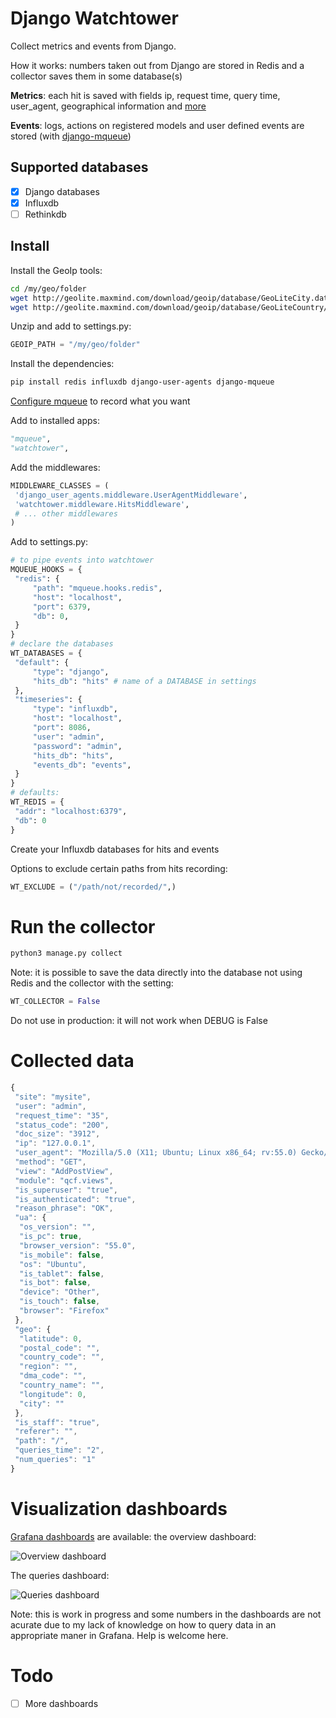 # Django Watchtower

Collect metrics and events from Django.

How it works: numbers taken out from Django are stored in Redis and a collector saves them in some
database(s)

**Metrics**: each hit is saved with fields ip, request time, query time, user_agent, geographical information and 
[more](#collected-data)

**Events**: logs, actions on registered models and user defined events are stored 
(with [django-mqueue](https://github.com/synw/django-mqueue))

## Supported databases

- [x] Django databases
- [x] Influxdb
- [ ] Rethinkdb

## Install

Install the GeoIp tools:

   ```bash
   cd /my/geo/folder
   wget http://geolite.maxmind.com/download/geoip/database/GeoLiteCity.dat.gz
   wget http://geolite.maxmind.com/download/geoip/database/GeoLiteCountry/GeoIP.dat.gz
   ```
   
Unzip and add to settings.py:

   ```python
   GEOIP_PATH = "/my/geo/folder"
   ```

Install the dependencies: 

   ```bash
   pip install redis influxdb django-user-agents django-mqueue
   ```

[Configure mqueue](http://django-mqueue.readthedocs.io/en/latest/usage/registered_models.html) to record what you want

Add to installed apps:

   ```python
   "mqueue",
   "watchtower",
   ```

Add the middlewares:

   ```python
   MIDDLEWARE_CLASSES = (
    'django_user_agents.middleware.UserAgentMiddleware',
    'watchtower.middleware.HitsMiddleware',
    # ... other middlewares
   )
   ```

Add to settings.py:
   ```python
   # to pipe events into watchtower
   MQUEUE_HOOKS = {
    "redis": {
        "path": "mqueue.hooks.redis",
        "host": "localhost",
        "port": 6379,
        "db": 0,
    }
   }
   # declare the databases
   WT_DATABASES = {
    "default": {
        "type": "django",
        "hits_db": "hits" # name of a DATABASE in settings
    },
    "timeseries": {
        "type": "influxdb",
        "host": "localhost",
        "port": 8086,
        "user": "admin",
        "password": "admin",
        "hits_db": "hits",
        "events_db": "events",
    }
   }
   # defaults:
   WT_REDIS = {
    "addr": "localhost:6379",
    "db": 0
   }
   ```

Create your Influxdb databases for hits and events

Options to exclude certain paths from hits recording:

   ```python
   WT_EXCLUDE = ("/path/not/recorded/",)
   ```
# Run the collector

   ```python
   python3 manage.py collect
   ```

Note: it is possible to save the data directly into the database not using Redis and the collector with the setting:

   ```python
   WT_COLLECTOR = False
   ```

Do not use in production: it will not work when DEBUG is False

# Collected data

   ```javascript
   {
    "site": "mysite",
    "user": "admin",
    "request_time": "35",
    "status_code": "200",
    "doc_size": "3912",
    "ip": "127.0.0.1",
    "user_agent": "Mozilla/5.0 (X11; Ubuntu; Linux x86_64; rv:55.0) Gecko/20100101 Firefox/55.0",
    "method": "GET",
    "view": "AddPostView",
    "module": "qcf.views",
    "is_superuser": "true",
    "is_authenticated": "true",
    "reason_phrase": "OK",
    "ua": {
     "os_version": "",
     "is_pc": true,
     "browser_version": "55.0",
     "is_mobile": false,
     "os": "Ubuntu",
     "is_tablet": false,
     "is_bot": false,
     "device": "Other",
     "is_touch": false,
     "browser": "Firefox"
    },
    "geo": {
     "latitude": 0,
     "postal_code": "",
     "country_code": "",
     "region": "",
     "dma_code": "",
     "country_name": "",
     "longitude": 0,
     "city": ""
    },
    "is_staff": "true",
    "referer": "",
    "path": "/",
    "queries_time": "2",
    "num_queries": "1"
   }
   ```

# Visualization dashboards

[Grafana dashboards](https://github.com/synw/django-watchtower/tree/master/dashboards) are available: the overview dashboard:

![Overview dashboard](https://github.com/synw/django-watchtower/raw/master/doc/img/overview.png)

The queries dashboard:

![Queries dashboard](https://github.com/synw/django-watchtower/raw/master/doc/img/queries.png)

Note: this is work in progress and some numbers in the dashboards are not acurate due to my lack of knowledge on how to query
data in an appropriate maner in Grafana. Help is welcome here.

# Todo

- [ ] More dashboards
